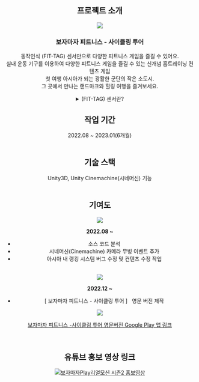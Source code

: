 <div align='center'>
  
<h2>프로젝트 소개</h2>
<img src="https://github.com/JISUSAMA/BojamajaPlay2_realmotion/assets/38304918/718850b4-4b53-457d-a108-e6ee3532fb57" >

### 보자마자 피트니스 - 사이클링 투어

동작인식 (FIT-TAG) 센서만으로 다양한 피트니스 게임을 즐길 수 있어요.<br>
실내 운동 기구를 이용하여 다양한 피트니스 게임을 즐길 수 있는 신개념 홈트레이닝 컨텐츠 게임<br>
첫 여행 아시아가 되는 광활한 군단의 작은 소도시.<br>그 곳에서 만나는 랜드마크와 힐링 여행을 즐겨보세요.


<details>
<summary> (FIT-TAG) 센서란? </summary>
<br>
<img src="https://github.com/JISUSAMA/01PortfolioFile/assets/38304918/6f5d9dae-ac98-41a6-a783-3e7fb61f4c27">
<img src="https://github.com/JISUSAMA/01PortfolioFile/assets/38304918/50c7d061-d1b6-4dc8-ab74-a4db4fc14c49">
<img src="https://github.com/JISUSAMA/01PortfolioFile/assets/38304918/08a41c14-8639-4812-80fa-241ec6027fcc">
<img src="https://github.com/JISUSAMA/01PortfolioFile/assets/38304918/a8f24856-a4bd-4140-b598-d74eddd689bb">

</details>

## 작업 기간

2022.08 ~ 2023.01(6개월)
<br><br>

## 기술 스택 ##

Unity3D, Unity Cinemachine(시네머신) 기능
<br>
<br>

## 기여도

<img src="https://github.com/JISUSAMA/01PortfolioFile/assets/38304918/dfd7a3a3-4ced-4184-a667-3e893f17298b">

<br>

__2022.08 ~__

- 소스 코드 분석
- 시네머신(Cinemachine) 카메라 무빙 이벤트 추가
- 아시아 내 랭킹 시스템 버그 수정 및 컨텐츠 수정 작업

<br>

<img src="https://github.com/JISUSAMA/01PortfolioFile/assets/38304918/8999496b-034e-43f1-b403-fbcc0407d66e">

__2022.12 ~__

- [ 보자마자 피트니스 - 사이클링 투어 ]   영문 버전 제작
 
<img src="https://github.com/JISUSAMA/BojamajaPlay2_realmotion/assets/38304918/aa58d3a5-92bb-4692-afca-9e756afe0c7b">

[보자마자 피트니스 -사이클링 투어 영문버전 Google Play 앱 링크](https://play.google.com/store/apps/details?id=com.gateways.cyclingtour_en&hl=ko&gl=US)

<br>

<h2>유튜브 홍보 영상 링크</h2>

[![보자마자Play리얼모션 시즌2 홍보영상](http://img.youtube.com/vi/45nUNQHXj1o/0.jpg)](https://www.youtube.com/watch?v=45nUNQHXj1o&t=5s)


</div>
 